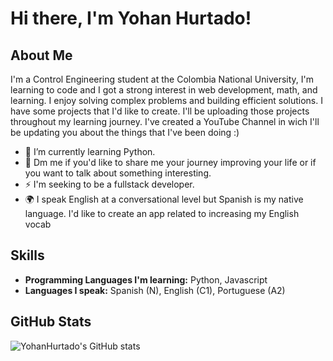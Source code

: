 # Hi there, I'm Yohan Hurtado! 

## About Me
I'm a Control Engineering student at the Colombia National University, I'm learning to code and I got a strong interest in web development, math, and learning. I enjoy solving complex problems and building efficient solutions. I have some projects that I'd like to create. I'll be uploading those projects throughout my learning journey.
I've created a YouTube Channel in wich I'll be updating you about the things that I've been doing :)

- 🌱 I’m currently learning Python.
- 💬 Dm me if you'd like to share me your journey improving your life or if you want to talk about something interesting.
- ⚡ I'm seeking to be a fullstack developer. 
- 🌍 I speak English at a conversational level but Spanish is my native language. I'd like to create an app related to increasing my English vocab


## Skills
- **Programming Languages I'm learning:** Python, Javascript 
- **Languages I speak:** Spanish (N), English (C1), Portuguese (A2)


## GitHub Stats
![YohanHurtado's GitHub stats](https://github-readme-stats.vercel.app/api?username=YohanHurtado&show_icons=true&theme=radical)

